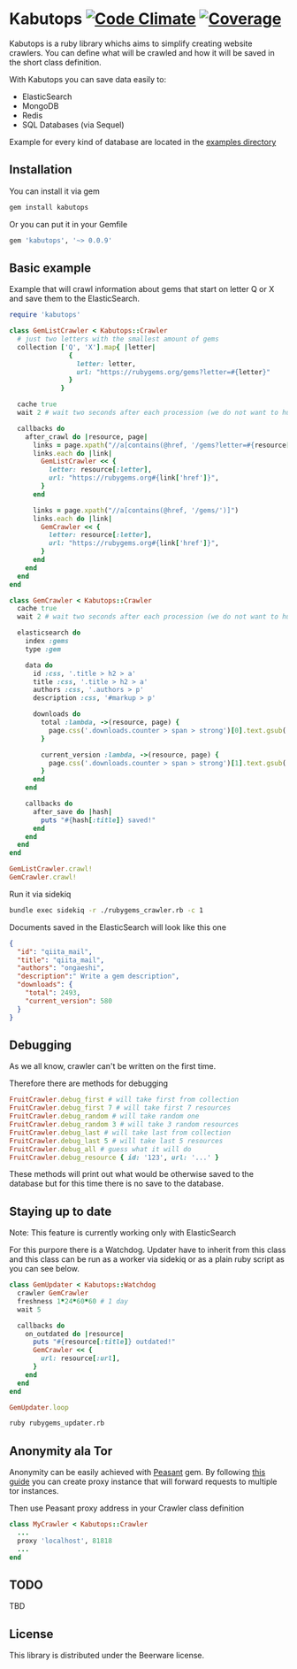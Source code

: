 Kabutops [![Code Climate](https://codeclimate.com/github/reneklacan/kabutops.png)](https://codeclimate.com/github/reneklacan/kabutops) [![Coverage](https://codeclimate.com/github/reneklacan/kabutops/coverage.png)](https://codeclimate.com/github/reneklacan/kabutops)
========

Kabutops is a ruby library whichs aims to simplify creating website crawlers.
You can define what will be crawled and how it will be saved in the short class definition.

With Kabutops you can save data easily to:
* ElasticSearch
* MongoDB
* Redis
* SQL Databases (via Sequel)

Example for every kind of database are located
in the [examples directory](https://github.com/reneklacan/kabutops/tree/master/examples)

Installation
------------

You can install it via gem

```bash
gem install kabutops
```

Or you can put it in your Gemfile

```ruby
gem 'kabutops', '~> 0.0.9'
```

Basic example
-------------

Example that will crawl information about gems that start on letter Q or
X and save them to the ElasticSearch.

```ruby
require 'kabutops'

class GemListCrawler < Kabutops::Crawler
  # just two letters with the smallest amount of gems
  collection ['Q', 'X'].map{ |letter|
               {
                 letter: letter,
                 url: "https://rubygems.org/gems?letter=#{letter}"
               }
             }

  cache true
  wait 2 # wait two seconds after each procession (we do not want to hurt rubygems)

  callbacks do
    after_crawl do |resource, page|
      links = page.xpath("//a[contains(@href, '/gems?letter=#{resource[:letter]}')]")
      links.each do |link|
        GemListCrawler << {
          letter: resource[:letter],
          url: "https://rubygems.org#{link['href']}",
        }
      end

      links = page.xpath("//a[contains(@href, '/gems/')]")
      links.each do |link|
        GemCrawler << {
          letter: resource[:letter],
          url: "https://rubygems.org#{link['href']}",
        }
      end
    end
  end
end

class GemCrawler < Kabutops::Crawler
  cache true
  wait 2 # wait two seconds after each procession (we do not want to hurt rubygems)

  elasticsearch do
    index :gems
    type :gem

    data do
      id :css, '.title > h2 > a'
      title :css, '.title > h2 > a'
      authors :css, '.authors > p'
      description :css, '#markup > p'

      downloads do
        total :lambda, ->(resource, page) {
          page.css('.downloads.counter > span > strong')[0].text.gsub(',', '').to_i
        }

        current_version :lambda, ->(resource, page) {
          page.css('.downloads.counter > span > strong')[1].text.gsub(',', '').to_i
        }
      end
    end

    callbacks do
      after_save do |hash|
        puts "#{hash[:title]} saved!"
      end
    end
  end
end

GemListCrawler.crawl!
GemCrawler.crawl!
```

Run it via sidekiq

```bash
bundle exec sidekiq -r ./rubygems_crawler.rb -c 1
```

Documents saved in the ElasticSearch will look like this one

```json
{
  "id": "qiita_mail",
  "title": "qiita_mail",
  "authors": "ongaeshi",
  "description":" Write a gem description",
  "downloads": {
    "total": 2493,
    "current_version": 580
  }
}
```

Debugging
---------

As we all know, crawler can't be written on the first time.

Therefore there are methods for debugging

```ruby
FruitCrawler.debug_first # will take first from collection
FruitCrawler.debug_first 7 # will take first 7 resources
FruitCrawler.debug_random # will take random one
FruitCrawler.debug_random 3 # will take 3 random resources
FruitCrawler.debug_last # will take last from collection
FruitCrawler.debug_last 5 # will take last 5 resources
FruitCrawler.debug_all # guess what it will do
FruitCrawler.debug_resource { id: '123', url: '...' }
```

These methods will print out what would be otherwise saved to the
database but for this time there is no save to the database.

Staying up to date
------------------

Note: This feature is currently working only with ElasticSearch

For this purpore there is a Watchdog. Updater have to inherit from
this class and this class can be run as a worker via sidekiq or as a
plain ruby script as you can see below.

```ruby
class GemUpdater < Kabutops::Watchdog
  crawler GemCrawler
  freshness 1*24*60*60 # 1 day
  wait 5

  callbacks do
    on_outdated do |resource|
      puts "#{resource[:title]} outdated!"
      GemCrawler << {
        url: resource[:url],
      }
    end
  end
end

GemUpdater.loop
```

```bash
ruby rubygems_updater.rb
```

Anonymity ala Tor
-----------------

Anonymity can be easily achieved with [Peasant](https://github.com/reneklacan/peasant) gem.
By following [this guide](https://github.com/reneklacan/peasant/wiki/How-to-use-Peasant-with-Tor-and-Privoxy-for-scraping)
you can create proxy instance that will forward requests to
multiple tor instances.

Then use Peasant proxy address in your Crawler class definition

```ruby
class MyCrawler < Kabutops::Crawler
  ...
  proxy 'localhost', 81818
  ...
end
```

TODO
----

TBD

License
-------

This library is distributed under the Beerware license.

